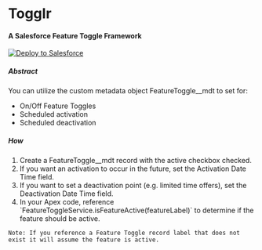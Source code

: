 <h1>Togglr</h1>
<h4>A Salesforce Feature Toggle Framework</h4>
<div>
    <a href="https://githubsfdeploy.herokuapp.com">
      <img alt="Deploy to Salesforce"
           src="https://raw.githubusercontent.com/afawcett/githubsfdeploy/master/deploy.png">
    </a>
</div>
<h5>Abstract</h5>
<div>
    You can utilize the custom metadata object FeatureToggle__mdt to set for:
    <ul>
        <li>On/Off Feature Toggles
        <li>Scheduled activation
        <li>Scheduled deactivation
    </ul>
</div>
<h5>How</h5>
<div>
    <ol>
        <li>Create a FeatureToggle__mdt record with the active checkbox checked.
        <li>If you want an activation to occur in the future, set the Activation Date Time field.
        <li>If you want to set a deactivation point (e.g. limited time offers), set the Deactivation Date Time field.
        <li>In your Apex code, reference `FeatureToggleService.isFeatureActive(featureLabel)` to determine if the feature should be active.
    </ol>
    
    Note: If you reference a Feature Toggle record label that does not exist it will assume the feature is active.
</div>